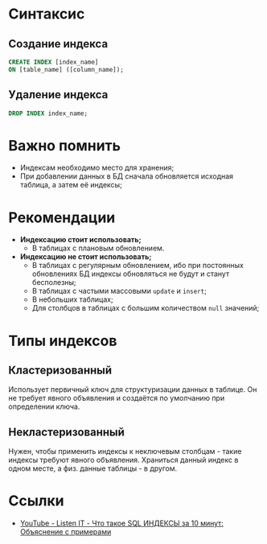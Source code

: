 # Синтаксис
## Создание индекса
```sql
CREATE INDEX [index_name]
ON [table_name] ([column_name]);
```
## Удаление индекса
```sql
DROP INDEX index_name;
```
# Важно помнить
- Индексам необходимо место для хранения;
- При добавлении данных в БД сначала обновляется исходная таблица, а затем её индексы;
# Рекомендации
- **Индексацию стоит использовать;**
	- В таблицах с плановым обновлением.
- **Индексацию не стоит использовать;**
	- В таблицах с регулярным обновлением, ибо при постоянных обновлениях БД индексы обновляться не будут и станут бесполезны;
	- В таблицах с частыми массовыми `update` и `insert`;
	- В небольших таблицах;
	- Для столбцов в таблицах с большим количеством `null` значений;
# Типы индексов
## Кластеризованный
Использует первичный ключ для структуризации данных в таблице. Он не требует явного объявления и создаётся по умолчанию при определении ключа.
## Некластеризованный
Нужен, чтобы применить индексы к неключевым столбцам - такие индексы требуют явного объявления.
Храниться данный индекс в одном месте, а физ. данные таблицы - в другом.
# Ссылки
- [YouTube - Listen IT - Что такое SQL ИНДЕКСЫ за 10 минут: Объяснение с примерами](https://www.youtube.com/watch?v=LpEwssOYRKA)
